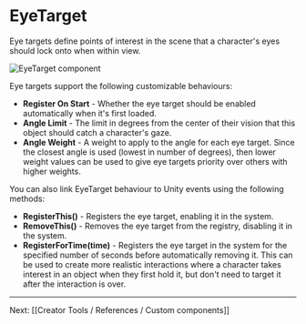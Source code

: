 # EyeTarget

Eye targets define points of interest in the scene that a character's eyes should lock onto when within view.

![EyeTarget component](https://www.flipsidexr.com/files/docs/graphics/eyetarget-component.png)

Eye targets support the following customizable behaviours:

* **Register On Start** - Whether the eye target should be enabled automatically when it's first loaded.
* **Angle Limit** - The limit in degrees from the center of their vision that this object should catch a character's gaze.
* **Angle Weight** - A weight to apply to the angle for each eye target. Since the closest angle is used (lowest in number of degrees), then lower weight values can be used to give eye targets priority over others with higher weights.

You can also link EyeTarget behaviour to Unity events using the following methods:

* **RegisterThis()** - Registers the eye target, enabling it in the system.
* **RemoveThis()** - Removes the eye target from the registry, disabling it in the system.
* **RegisterForTime(time)** - Registers the eye target in the system for the specified number of seconds before automatically removing it. This can be used to create more realistic interactions where a character takes interest in an object when they first hold it, but don't need to target it after the interaction is over.

---

Next: [[Creator Tools / References / Custom components]]
